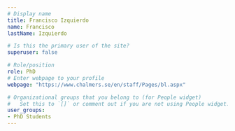 ```yaml
---
# Display name
title: Francisco Izquierdo
name: Francisco
lastName: Izquierdo

# Is this the primary user of the site?
superuser: false

# Role/position
role: PhD
# Enter webpage to your profile
webpage: "https://www.chalmers.se/en/staff/Pages/bl.aspx"

# Organizational groups that you belong to (for People widget)
#   Set this to `[]` or comment out if you are not using People widget.
user_groups:
- PhD Students
---
```

